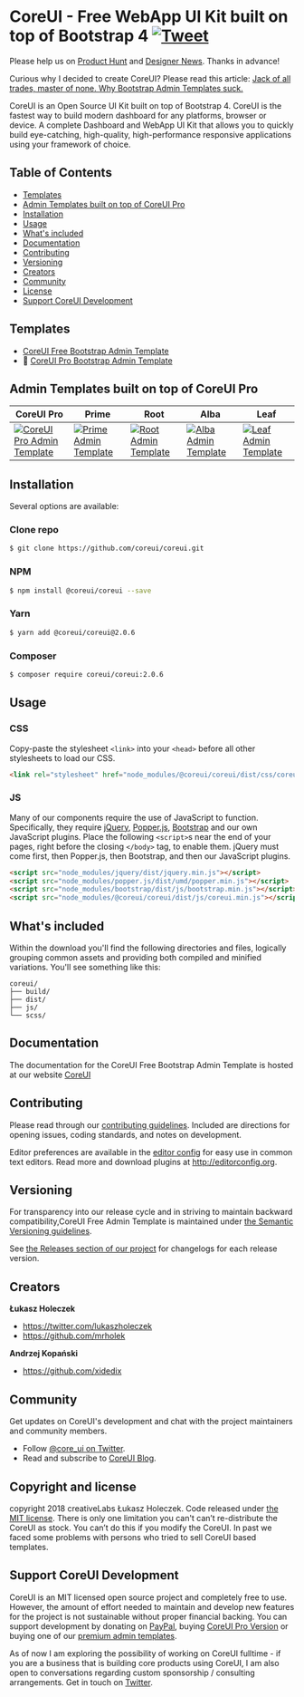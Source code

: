 # CoreUI - Free WebApp UI Kit built on top of Bootstrap 4 [![Tweet](https://img.shields.io/twitter/url/http/shields.io.svg?style=social&logo=twitter)](https://twitter.com/intent/tweet?text=CoreUI%20-%20Free%20Bootstrap%204%20Admin%20Template%20&url=https://coreui.io&hashtags=bootstrap,admin,template,dashboard,panel,free,angular,react,vue)

Please help us on [Product Hunt](https://www.producthunt.com/posts/coreui-open-source-bootstrap-4-admin-template-with-angular-2-react-js-vue-js-support) and [Designer News](https://www.designernews.co/stories/81127). Thanks in advance!

Curious why I decided to create CoreUI? Please read this article: [Jack of all trades, master of none. Why Bootstrap Admin Templates suck.](https://medium.com/@lukaszholeczek/jack-of-all-trades-master-of-none-5ea53ef8a1f#.7eqx1bcd8)

CoreUI is an Open Source UI Kit built on top of Bootstrap 4. CoreUI is the fastest way to build modern dashboard for any platforms, browser or device. A complete Dashboard and WebApp UI Kit that allows you to quickly build eye-catching, high-quality, high-performance responsive applications using your framework of choice.

## Table of Contents

* [Templates](#templates)
* [Admin Templates built on top of CoreUI Pro](#admin-templates-built-on-top-of-coreui-pro)
* [Installation](#installation)
* [Usage](#usage)
* [What's included](#whats-included)
* [Documentation](#documentation)
* [Contributing](#contributing)
* [Versioning](#versioning)
* [Creators](#creators)
* [Community](#community)
* [License](#license)
* [Support CoreUI Development](#support-coreui-development)

## Templates

* [CoreUI Free Bootstrap Admin Template](https://github.com/coreui/coreui-free-bootstrap-admin-template)
* 💪  [CoreUI Pro Bootstrap Admin Template](https://coreui.io/pro/)

## Admin Templates built on top of CoreUI Pro

| CoreUI Pro | Prime | Root | Alba | Leaf |
| --- | --- | --- | --- | --- |
| [![CoreUI Pro Admin Template](https://coreui.io/assets/img/example-coureui.jpg)](https://coreui.io/pro/) | [![Prime Admin Template](https://genesisui.com/assets/img/templates/prime1280.jpg)](https://genesisui.com/admin-templates/bootstrap/prime/?support=1) | [![Root Admin Template](https://genesisui.com/assets/img/templates/root1280.jpg)](https://genesisui.com/admin-templates/bootstrap/root/?support=1) | [![Alba Admin Template](https://genesisui.com/assets/img/templates/alba1280.jpg)](https://genesisui.com/admin-templates/bootstrap/alba/?support=1) | [![Leaf Admin Template](https://genesisui.com/assets/img/templates/leaf1280.jpg)](https://genesisui.com/admin-templates/bootstrap/leaf/?support=1)


## Installation

Several options are available:

### Clone repo

``` bash
$ git clone https://github.com/coreui/coreui.git
```

### NPM

``` bash
$ npm install @coreui/coreui --save
```

### Yarn

``` bash
$ yarn add @coreui/coreui@2.0.6
```

### Composer

``` bash
$ composer require coreui/coreui:2.0.6
```

## Usage

### CSS

Copy-paste the stylesheet `<link>` into your `<head>` before all other stylesheets to load our CSS.

``` html
<link rel="stylesheet" href="node_modules/@coreui/coreui/dist/css/coreui.min.css">
```

### JS

Many of our components require the use of JavaScript to function. Specifically, they require [jQuery](https://jquery.com), [Popper.js](https://popper.js.org/), [Bootstrap](https://getbootstrap.com) and our own JavaScript plugins. Place the following `<script>`s near the end of your pages, right before the closing `</body>` tag, to enable them. jQuery must come first, then Popper.js, then Bootstrap, and then our JavaScript plugins.

``` html
<script src="node_modules/jquery/dist/jquery.min.js"></script>
<script src="node_modules/popper.js/dist/umd/popper.min.js"></script>
<script src="node_modules/bootstrap/dist/js/bootstrap.min.js"></script>
<script src="node_modules/@coreui/coreui/dist/js/coreui.min.js"></script>
```

## What's included

Within the download you'll find the following directories and files, logically grouping common assets and providing both compiled and minified variations. You'll see something like this:

```
coreui/
├── build/
├── dist/
├── js/
└── scss/
```

## Documentation

The documentation for the CoreUI Free Bootstrap Admin Template is hosted at our website [CoreUI](https://coreui.io/)

## Contributing

Please read through our [contributing guidelines](https://github.com/coreui/coreui/blob/master/CONTRIBUTING.md). Included are directions for opening issues, coding standards, and notes on development.

Editor preferences are available in the [editor config](https://github.com/coreui/coreui/blob/master/.editorconfig) for easy use in common text editors. Read more and download plugins at <http://editorconfig.org>.

## Versioning

For transparency into our release cycle and in striving to maintain backward compatibility,CoreUI Free Admin Template is maintained under [the Semantic Versioning guidelines](http://semver.org/).

See [the Releases section of our project](https://github.com/coreui/coreui/releases) for changelogs for each release version.

## Creators

**Łukasz Holeczek**

* <https://twitter.com/lukaszholeczek>
* <https://github.com/mrholek>

**Andrzej Kopański**

* <https://github.com/xidedix>

## Community

Get updates on CoreUI's development and chat with the project maintainers and community members.

- Follow [@core_ui on Twitter](https://twitter.com/core_ui).
- Read and subscribe to [CoreUI Blog](https://coreui.io/blog/).

## Copyright and license

copyright 2018 creativeLabs Łukasz Holeczek. Code released under [the MIT license](https://github.com/coreui/coreui/blob/master/LICENSE).
There is only one limitation you can't can’t re-distribute the CoreUI as stock. You can’t do this if you modify the CoreUI. In past we faced some problems with persons who tried to sell CoreUI based templates.

## Support CoreUI Development

CoreUI is an MIT licensed open source project and completely free to use. However, the amount of effort needed to maintain and develop new features for the project is not sustainable without proper financial backing. You can support development by donating on [PayPal](https://www.paypal.me/holeczek), buying [CoreUI Pro Version](https://coreui.io/pro) or buying one of our [premium admin templates](https://genesisui.com/?support=1).

As of now I am exploring the possibility of working on CoreUI fulltime - if you are a business that is building core products using CoreUI, I am also open to conversations regarding custom sponsorship / consulting arrangements. Get in touch on [Twitter](https://twitter.com/lukaszholeczek).
